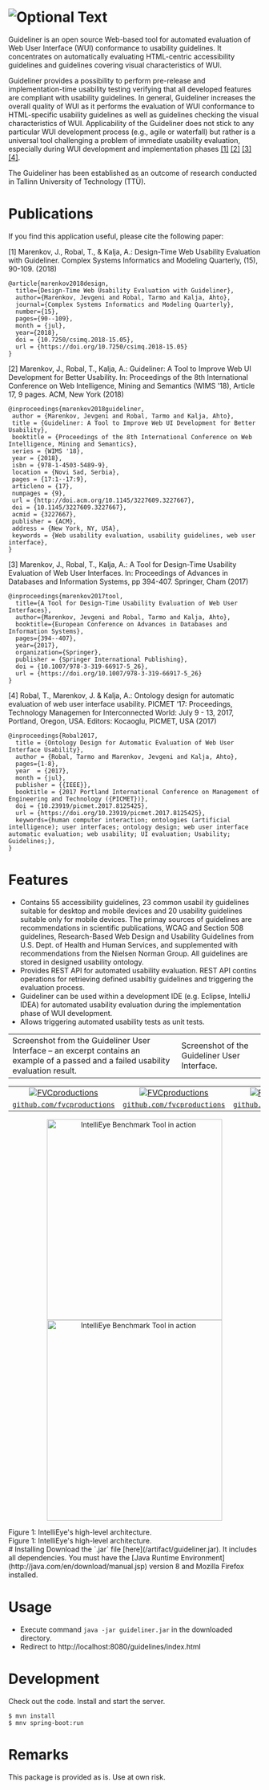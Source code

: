 # ![Optional Text](/src/main/resources/assets/guideliner.JPG)
Guideliner is an open source Web-based tool for automated evaluation of Web User Interface (WUI) conformance to usability guidelines. It concentrates on automatically evaluating HTML-centric accessibility guidelines and guidelines covering visual characteristics of WUI. 

Guideliner provides a possibility to perform pre-release and implementation-time usability testing verifying that all developed features are compliant with usability guidelines. In general, Guideliner increases the overall quality of WUI as it performs the evaluation of WUI conformance to HTML-specific usability guidelines as well as guidelines checking the visual characteristics of WUI. Applicability of the Guideliner does not stick to any particular WUI development process (e.g., agile or waterfall) but rather is a universal tool challenging a problem of immediate usability evaluation, especially during WUI development and implementation phases <a href="#ref-1">[1]</a> <a href="#ref-2">[2]</a> <a href="#ref-3">[3]</a> <a href="#ref-4">[4]</a>.

The Guideliner has been established as an outcome of research conducted in Tallinn University of Technology (TTÜ).

# Publications
If you find this application useful, please cite the following paper:

<a name="ref-1">[1] Marenkov, J., Robal, T., & Kalja, A.: Design-Time Web Usability Evaluation with Guideliner. Complex Systems Informatics and Modeling Quarterly, (15), 90-109. (2018)
```
@article{marenkov2018design,
  title={Design-Time Web Usability Evaluation with Guideliner},
  author={Marenkov, Jevgeni and Robal, Tarmo and Kalja, Ahto},
  journal={Complex Systems Informatics and Modeling Quarterly},
  number={15},
  pages={90--109},
  month = {jul},
  year={2018},
  doi = {10.7250/csimq.2018-15.05},
  url = {https://doi.org/10.7250/csimq.2018-15.05}
}
```
<a name="ref-2">[2] Marenkov, J., Robal, T., Kalja, A.: Guideliner: A Tool to Improve Web UI Development for Better Usability. In: Proceedings of the 8th International Conference on Web Intelligence, Mining and Semantics (WIMS '18), Article 17, 9 pages. ACM, New York (2018) 
```
@inproceedings{marenkov2018guideliner,
 author = {Marenkov, Jevgeni and Robal, Tarmo and Kalja, Ahto},
 title = {Guideliner: A Tool to Improve Web UI Development for Better Usability},
 booktitle = {Proceedings of the 8th International Conference on Web Intelligence, Mining and Semantics},
 series = {WIMS '18},
 year = {2018},
 isbn = {978-1-4503-5489-9},
 location = {Novi Sad, Serbia},
 pages = {17:1--17:9},
 articleno = {17},
 numpages = {9},
 url = {http://doi.acm.org/10.1145/3227609.3227667},
 doi = {10.1145/3227609.3227667},
 acmid = {3227667},
 publisher = {ACM},
 address = {New York, NY, USA},
 keywords = {Web usability evaluation, usability guidelines, web user interface},
} 
```
<a name="ref-3">[3] Marenkov, J., Robal, T., Kalja, A.: A Tool for Design-Time Usability Evaluation of Web User Interfaces. In: Proceedings of Advances in Databases and Information Systems, pp 394-407. Springer, Cham (2017)
```
@inproceedings{marenkov2017tool,
  title={A Tool for Design-Time Usability Evaluation of Web User Interfaces},
  author={Marenkov, Jevgeni and Robal, Tarmo and Kalja, Ahto},
  booktitle={European Conference on Advances in Databases and Information Systems},
  pages={394--407},
  year={2017},
  organization={Springer},
  publisher = {Springer International Publishing},
  doi = {10.1007/978-3-319-66917-5_26},
  url = {https://doi.org/10.1007/978-3-319-66917-5_26}
}
```
<a name="ref-4">[4] Robal, T., Marenkov, J. & Kalja, A.: Ontology design for automatic evaluation of web user interface usability. PICMET ‘17: Proceedings, Technology Managemen for Interconnected World: July 9 - 13, 2017, Portland, Oregon, USA. Editors: Kocaoglu, PICMET, USA (2017)
```
@inproceedings{Robal2017,
  title = {Ontology Design for Automatic Evaluation of Web User Interface Usability},
  author = {Robal, Tarmo and Marenkov, Jevgeni and Kalja, Ahto},
  pages={1-8}, 
  year  = {2017},
  month = {jul},
  publisher = {{IEEE}},
  booktitle = {2017 Portland International Conference on Management of Engineering and Technology ({PICMET})},
  doi = {10.23919/picmet.2017.8125425},
  url = {https://doi.org/10.23919/picmet.2017.8125425},
  keywords={human computer interaction; ontologies (artificial intelligence); user interfaces; ontology design; web user interface automatic evaluation; web usability; UI evaluation; Usability; Guidelines;}, 
}
```
# Features
  - Contains 55 accessibility guidelines, 23 common usabil  ity guidelines suitable for desktop and mobile devices and 20 usability guidelines suitable only for mobile devices.  The primay sources of guidelines are recommendations in scientific publications, WCAG and Section 508 guidelines, Research-Based Web Design and Usability Guidelines from U.S. Dept. of Health and Human Services, and supplemented with recommendations from the Nielsen Norman Group. All guidelines are stored in designed usability ontology.
  - Provides REST API for automated usability evaluation. REST API contins operations for retrieving defined usabiltiy guidelines and triggering the evaluation process.
  - Guideliner can be used within a development IDE (e.g. Eclipse, IntelliJ IDEA) for automated usability evaluation during the implementation phase of WUI development.
  - Allows triggering automated usability tests as unit tests.
<table border="0">
 <tr border="0">
    <td border="0">Screenshot from the Guideliner User Interface – an excerpt contains an example of a passed and a failed usability evaluation result.
   </td>
    <td>Screenshot of the Guideliner User Interface.</td>
 </tr>
</table> 
  

| |  | |
| :---: |:---:| :---:|
| [![FVCproductions](/src/main/resources/assets/usability_results.PNG)](http://fvcproductions.com)    | [![FVCproductions](/src/main/resources/assets/usability_guidelines.PNG)](http://fvcproductions.com) | [![FVCproductions](https://avatars1.githubusercontent.com/u/4284691?v=3&s=200)](http://fvcproductions.com)  |
| <a href="http://github.com/fvcproductions" target="_blank">`github.com/fvcproductions`</a> | <a href="http://github.com/fvcproductions" target="_blank">`github.com/fvcproductions`</a> | <a href="http://github.com/fvcproductions" target="_blank">`github.com/fvcproductions`</a> |

  
  
  
  <p align="center">
           <a href="/src/main/resources/assets/usability_results.PNG"><img src="/src/main/resources/assets/usability_results.PNG" alt="IntelliEye Benchmark Tool in action" width="350" height="400" title="Optional title" ></a>
    <a href="/src/main/resources/assets/usability_guidelines.PNG"><img src="/src/main/resources/assets/usability_guidelines.PNG" alt="IntelliEye Benchmark Tool in action" width="350" height="400"></a>
   
 </p>
<div>Figure 1: IntelliEye's high-level architecture.</div><div>Figure 1: IntelliEye's high-level architecture.</div>
# Installing
Download the `.jar` file [here](/artifact/guideliner.jar). It includes all dependencies. You must have the [Java Runtime Environment](http://java.com/en/download/manual.jsp) version 8 and Mozilla Firefox installed.

# Usage
 - Execute command `java -jar guideliner.jar` in the downloaded directory. 
 - Redirect to http://localhost:8080/guidelines/index.html
  
# Development

Check out the code. Install and start the server.
```
$ mvn install
$ mnv spring-boot:run
```
# Remarks

This package is provided as is. Use at own risk.

